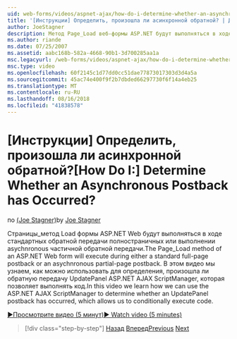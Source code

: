 ```yaml
---
uid: web-forms/videos/aspnet-ajax/how-do-i-determine-whether-an-asynchronous-postback-has-occurred
title: '[Инструкции] Определить, произошла ли асинхронной обратной? | Документы Майкрософт'
author: JoeStagner
description: Метод Page_Load веб-формы ASP.NET будут выполняться в ходе стандартных обратной передачи полностраничных или выполнении asychnronous частичной обратной передачи. В этом видео...
ms.author: riande
ms.date: 07/25/2007
ms.assetid: aabc168b-582a-4668-90b1-3d700285aa1a
msc.legacyurl: /web-forms/videos/aspnet-ajax/how-do-i-determine-whether-an-asynchronous-postback-has-occurred
msc.type: video
ms.openlocfilehash: 60f2145c1d77dd0cc51dae77873017303d3d4a5a
ms.sourcegitcommit: 45ac74e400f9f2b7dbded66297730f6f14a4eb25
ms.translationtype: MT
ms.contentlocale: ru-RU
ms.lasthandoff: 08/16/2018
ms.locfileid: "41838578"
---
```

<a name="how-do-i-determine-whether-an-asynchronous-postback-has-occurred"></a><span data-ttu-id="a6569-105">[Инструкции] Определить, произошла ли асинхронной обратной?</span><span class="sxs-lookup"><span data-stu-id="a6569-105">[How Do I:] Determine Whether an Asynchronous Postback has Occurred?</span></span>
====================
<span data-ttu-id="a6569-106">по [(Joe Stagner)](https://github.com/JoeStagner)</span><span class="sxs-lookup"><span data-stu-id="a6569-106">by [Joe Stagner](https://github.com/JoeStagner)</span></span>

<span data-ttu-id="a6569-107">Страницы\_метод Load формы ASP.NET Web будут выполняться в ходе стандартных обратной передачи полностраничных или выполнении asychnronous частичной обратной передачи.</span><span class="sxs-lookup"><span data-stu-id="a6569-107">The Page\_Load method of an ASP.NET Web form will execute during either a standard full-page postback or an asychnronous partial-page postback.</span></span> <span data-ttu-id="a6569-108">В этом видео мы узнаем, как можно использовать для определения, произошла ли обратную передачу UpdatePanel ASP.NET AJAX ScriptManager, которая позволяет выполнять код.</span><span class="sxs-lookup"><span data-stu-id="a6569-108">In this video we learn how we can use the ASP.NET AJAX ScriptManager to determine whether an UpdatePanel postback has occurred, which allows us to conditionally execute code.</span></span>

[<span data-ttu-id="a6569-109">&#9654;Просмотрите видео (5 минут)</span><span class="sxs-lookup"><span data-stu-id="a6569-109">&#9654; Watch video (5 minutes)</span></span>](https://channel9.msdn.com/Blogs/ASP-NET-Site-Videos/how-do-i-determine-whether-an-asynchronous-postback-has-occurred)

> [!div class="step-by-step"]
> <span data-ttu-id="a6569-110">[Назад](how-do-i-use-javascript-to-refresh-an-aspnet-ajax-updatepanel.md)
> [Вперед](how-do-i-use-the-conditional-updatemode-of-the-updatepanel.md)</span><span class="sxs-lookup"><span data-stu-id="a6569-110">[Previous](how-do-i-use-javascript-to-refresh-an-aspnet-ajax-updatepanel.md)
[Next](how-do-i-use-the-conditional-updatemode-of-the-updatepanel.md)</span></span>
